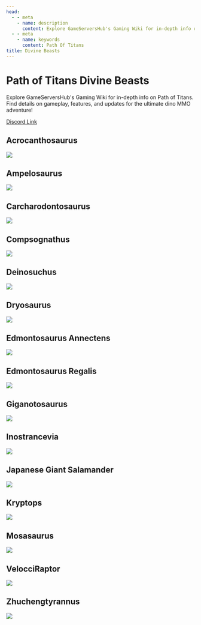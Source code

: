 ```yaml
---
head:
  - - meta
    - name: description
      content: Explore GameServersHub's Gaming Wiki for in-depth info on Path of Titans. Find details on gameplay, features, and updates for the ultimate dino MMO adventure!
  - - meta
    - name: keywords
      content: Path Of Titans
title: Divine Beasts
---
```


# Path of Titans Divine Beasts

Explore GameServersHub's Gaming Wiki for in-depth info on Path of Titans. Find details on gameplay, features, and updates for the ultimate dino MMO adventure!

[Discord Link](#)

## Acrocanthosaurus
<a href='./Path-of-Titans-DivineAcroRedux' target='_blank'> <img src='https://web-cdn.alderongames.com/files/1169/conversions/AcroReduxThumbnailDone-icon.jpg' /> </a>

## Ampelosaurus
<a href='./Path-of-Titans-DivineAmp' target='_blank'> <img src='https://web-cdn.alderongames.com/files/849/conversions/Ampelo-Photo-icon.jpg' /> </a>

## Carcharodontosaurus
<a href='./Path-of-Titans-DivineCarchar' target='_blank'> <img src='https://web-cdn.alderongames.com/files/724/conversions/Carchar_Thumbnail-icon.jpg' /> </a>

## Compsognathus
<a href='./Path-of-Titans-DivineCompy' target='_blank'> <img src='https://web-cdn.alderongames.com/files/798/conversions/Compy_Thumbnail-icon.jpg' /> </a>

## Deinosuchus
<a href='./Path-of-Titans-DivineDeino' target='_blank'> <img src='https://web-cdn.alderongames.com/files/847/conversions/Deino-Photo-icon.jpg' /> </a>

## Dryosaurus
<a href='./Path-of-Titans-DivineDryo' target='_blank'> <img src='https://web-cdn.alderongames.com/files/965/conversions/Dryo_Thumbnail-icon.jpg' /> </a>

## Edmontosaurus Annectens
<a href='./Path-of-Titans-DivineAnnectens' target='_blank'> <img src='https://web-cdn.alderongames.com/files/826/conversions/Annectens-photo-icon.jpg' /> </a>

## Edmontosaurus Regalis
<a href='./Path-of-Titans-DivineRegalis' target='_blank'> <img src='https://web-cdn.alderongames.com/files/829/conversions/Regalis-Photo-icon.jpg' /> </a>

## Giganotosaurus
<a href='./Path-of-Titans-DivineGiga' target='_blank'> <img src='https://web-cdn.alderongames.com/files/829/conversions/Regalis-Photo-icon.jpg' /> </a>

## Inostrancevia
<a href='./Path-of-Titans-DivineInos' target='_blank'> <img src='https://web-cdn.alderongames.com/files/934/conversions/Inostra_new_thumbnail-icon.jpg' /> </a>

## Japanese Giant Salamander
<a href='./Path-of-Titans-TGBsalamander' target='_blank'> <img src='https://web-cdn.alderongames.com/files/1170/conversions/Salamander_Mod_Pic_TGBM_V2-icon.jpg' /> </a>

## Kryptops
<a href='./Path-of-Titans-CretaceousKryptops' target='_blank'> <img src='https://web-cdn.alderongames.com/files/852/conversions/Kryptops-photo-icon.jp' /> </a>

## Mosasaurus
<a href='./Path-of-Titans-DivineMosa' target='_blank'> <img src='https://web-cdn.alderongames.com/files/993/conversions/Mosasaurus_Thumbnail-icon.jpg' /> </a>

## VelocciRaptor
<a href='./Path-of-Titans-VelocciRaptor' target='_blank'> <img src='https://web-cdn.alderongames.com/files/430/conversions/Tumb-icon.jpg' /> </a>

## Zhuchengtyrannus
<a href='./Path-of-Titans-DivineZhuch' target='_blank'> <img src='https://web-cdn.alderongames.com/files/723/conversions/Zhucheng_Thumbnail-icon.jpg' /> </a>
